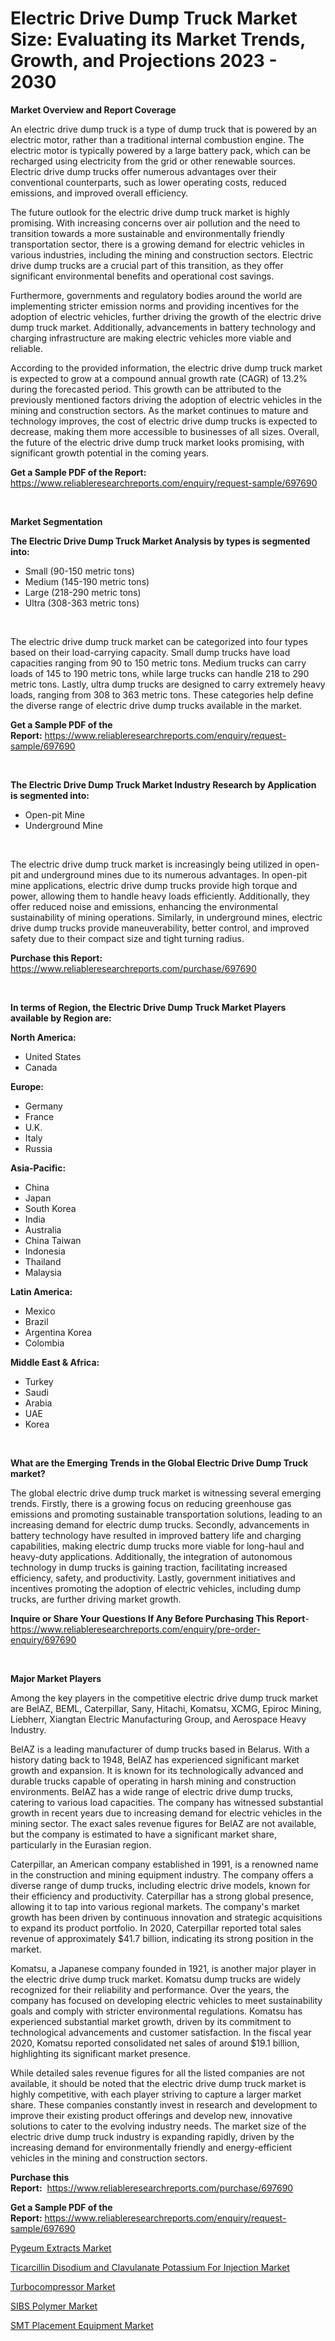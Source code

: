<p><h1>Electric Drive Dump Truck Market Size: Evaluating its Market Trends, Growth, and Projections 2023 - 2030</h1></p><p><strong>Market Overview and Report Coverage</strong></p>
<p><p>An electric drive dump truck is a type of dump truck that is powered by an electric motor, rather than a traditional internal combustion engine. The electric motor is typically powered by a large battery pack, which can be recharged using electricity from the grid or other renewable sources. Electric drive dump trucks offer numerous advantages over their conventional counterparts, such as lower operating costs, reduced emissions, and improved overall efficiency.</p><p>The future outlook for the electric drive dump truck market is highly promising. With increasing concerns over air pollution and the need to transition towards a more sustainable and environmentally friendly transportation sector, there is a growing demand for electric vehicles in various industries, including the mining and construction sectors. Electric drive dump trucks are a crucial part of this transition, as they offer significant environmental benefits and operational cost savings.</p><p>Furthermore, governments and regulatory bodies around the world are implementing stricter emission norms and providing incentives for the adoption of electric vehicles, further driving the growth of the electric drive dump truck market. Additionally, advancements in battery technology and charging infrastructure are making electric vehicles more viable and reliable.</p><p>According to the provided information, the electric drive dump truck market is expected to grow at a compound annual growth rate (CAGR) of 13.2% during the forecasted period. This growth can be attributed to the previously mentioned factors driving the adoption of electric vehicles in the mining and construction sectors. As the market continues to mature and technology improves, the cost of electric drive dump trucks is expected to decrease, making them more accessible to businesses of all sizes. Overall, the future of the electric drive dump truck market looks promising, with significant growth potential in the coming years.</p></p>
<p><strong>Get a Sample PDF of the Report:</strong> <a href="https://www.reliableresearchreports.com/enquiry/request-sample/697690">https://www.reliableresearchreports.com/enquiry/request-sample/697690</a></p>
<p>&nbsp;</p>
<p><strong>Market Segmentation</strong></p>
<p><strong>The Electric Drive Dump Truck Market Analysis by types is segmented into:</strong></p>
<p><ul><li>Small (90-150 metric tons)</li><li>Medium (145-190 metric tons)</li><li>Large (218-290 metric tons)</li><li>Ultra (308-363 metric tons)</li></ul></p>
<p>&nbsp;</p>
<p><p>The electric drive dump truck market can be categorized into four types based on their load-carrying capacity. Small dump trucks have load capacities ranging from 90 to 150 metric tons. Medium trucks can carry loads of 145 to 190 metric tons, while large trucks can handle 218 to 290 metric tons. Lastly, ultra dump trucks are designed to carry extremely heavy loads, ranging from 308 to 363 metric tons. These categories help define the diverse range of electric drive dump trucks available in the market.</p></p>
<p><strong>Get a Sample PDF of the Report:</strong>&nbsp;<a href="https://www.reliableresearchreports.com/enquiry/request-sample/697690">https://www.reliableresearchreports.com/enquiry/request-sample/697690</a></p>
<p>&nbsp;</p>
<p><strong>The Electric Drive Dump Truck Market Industry Research by Application is segmented into:</strong></p>
<p><ul><li>Open-pit Mine</li><li>Underground Mine</li></ul></p>
<p>&nbsp;</p>
<p><p>The electric drive dump truck market is increasingly being utilized in open-pit and underground mines due to its numerous advantages. In open-pit mine applications, electric drive dump trucks provide high torque and power, allowing them to handle heavy loads efficiently. Additionally, they offer reduced noise and emissions, enhancing the environmental sustainability of mining operations. Similarly, in underground mines, electric drive dump trucks provide maneuverability, better control, and improved safety due to their compact size and tight turning radius.</p></p>
<p><strong>Purchase this Report:</strong>&nbsp; <a href="https://www.reliableresearchreports.com/purchase/697690">https://www.reliableresearchreports.com/purchase/697690</a></p>
<p>&nbsp;</p>
<p><strong>In terms of Region, the Electric Drive Dump Truck Market Players available by Region are:</strong></p>
<p>
    <p> <strong> North America: </strong>
        <ul>
            <li>United States</li>
            <li>Canada</li>
        </ul>
        </p> 
    <p> <strong> Europe: </strong>
        <ul>
            <li>Germany</li>
            <li>France</li>
            <li>U.K.</li>
            <li>Italy</li>
            <li>Russia</li>
        </ul>
        </p> 
    <p> <strong> Asia-Pacific: </strong>
        <ul>
            <li>China</li>
            <li>Japan</li>
            <li>South Korea</li>
            <li>India</li>
            <li>Australia</li>
            <li>China Taiwan</li>
            <li>Indonesia</li>
            <li>Thailand</li>
            <li>Malaysia</li>
        </ul>
        </p> 
    <p> <strong> Latin America: </strong>
        <ul>
            <li>Mexico</li>
            <li>Brazil</li>
            <li>Argentina Korea</li>
            <li>Colombia</li>
        </ul>
        </p> 
    <p> <strong> Middle East & Africa: </strong>
        <ul>
            <li>Turkey</li>
            <li>Saudi</li>
            <li>Arabia</li>
            <li>UAE</li>
            <li>Korea</li>
        </ul>
    </p>
    </p>
<p>&nbsp;</p>
<p><strong>What are the Emerging Trends in the Global Electric Drive Dump Truck market?</strong></p>
<p><p>The global electric drive dump truck market is witnessing several emerging trends. Firstly, there is a growing focus on reducing greenhouse gas emissions and promoting sustainable transportation solutions, leading to an increasing demand for electric dump trucks. Secondly, advancements in battery technology have resulted in improved battery life and charging capabilities, making electric dump trucks more viable for long-haul and heavy-duty applications. Additionally, the integration of autonomous technology in dump trucks is gaining traction, facilitating increased efficiency, safety, and productivity. Lastly, government initiatives and incentives promoting the adoption of electric vehicles, including dump trucks, are further driving market growth.</p></p>
<p><strong>Inquire or Share Your Questions If Any Before Purchasing This Report</strong>- <a href="https://www.reliableresearchreports.com/enquiry/pre-order-enquiry/697690">https://www.reliableresearchreports.com/enquiry/pre-order-enquiry/697690</a></p>
<p>&nbsp;</p>
<p><strong>Major Market Players</strong></p>
<p><p>Among the key players in the competitive electric drive dump truck market are BelAZ, BEML, Caterpillar, Sany, Hitachi, Komatsu, XCMG, Epiroc Mining, Liebherr, Xiangtan Electric Manufacturing Group, and Aerospace Heavy Industry. </p><p>BelAZ is a leading manufacturer of dump trucks based in Belarus. With a history dating back to 1948, BelAZ has experienced significant market growth and expansion. It is known for its technologically advanced and durable trucks capable of operating in harsh mining and construction environments. BelAZ has a wide range of electric drive dump trucks, catering to various load capacities. The company has witnessed substantial growth in recent years due to increasing demand for electric vehicles in the mining sector. The exact sales revenue figures for BelAZ are not available, but the company is estimated to have a significant market share, particularly in the Eurasian region.</p><p>Caterpillar, an American company established in 1991, is a renowned name in the construction and mining equipment industry. The company offers a diverse range of dump trucks, including electric drive models, known for their efficiency and productivity. Caterpillar has a strong global presence, allowing it to tap into various regional markets. The company's market growth has been driven by continuous innovation and strategic acquisitions to expand its product portfolio. In 2020, Caterpillar reported total sales revenue of approximately $41.7 billion, indicating its strong position in the market.</p><p>Komatsu, a Japanese company founded in 1921, is another major player in the electric drive dump truck market. Komatsu dump trucks are widely recognized for their reliability and performance. Over the years, the company has focused on developing electric vehicles to meet sustainability goals and comply with stricter environmental regulations. Komatsu has experienced substantial market growth, driven by its commitment to technological advancements and customer satisfaction. In the fiscal year 2020, Komatsu reported consolidated net sales of around $19.1 billion, highlighting its significant market presence.</p><p>While detailed sales revenue figures for all the listed companies are not available, it should be noted that the electric drive dump truck market is highly competitive, with each player striving to capture a larger market share. These companies constantly invest in research and development to improve their existing product offerings and develop new, innovative solutions to cater to the evolving industry needs. The market size of the electric drive dump truck industry is expanding rapidly, driven by the increasing demand for environmentally friendly and energy-efficient vehicles in the mining and construction sectors.</p></p>
<p><strong>Purchase this Report:</strong>&nbsp;&nbsp;<a href="https://www.reliableresearchreports.com/purchase/697690">https://www.reliableresearchreports.com/purchase/697690</a></p>
<p></p>
<p><strong>Get a Sample PDF of the Report:</strong>&nbsp;<a href="https://www.reliableresearchreports.com/enquiry/request-sample/697690">https://www.reliableresearchreports.com/enquiry/request-sample/697690</a></p>
<p><p><a href="https://medium.com/@jailynpurdy1934/pygeum-extracts-market-size-growth-forecast-2023-2030-da734134e26c">Pygeum Extracts Market</a></p><p><a href="https://github.com/ChiragRp1/Market-Research-Report-List-1/blob/main/ticarcillin-disodium-and-clavulanate-potassium-for-injection-market.md">Ticarcillin Disodium and Clavulanate Potassium For Injection Market</a></p><p><a href="https://www.linkedin.com/pulse/turbocompressor-market-size-share-global-analysis-report-mumde/">Turbocompressor Market</a></p><p><a href="https://medium.com/@colinom786578/sibs-polymer-market-size-growth-forecast-2023-2030-c67bda434a1d">SIBS Polymer Market</a></p><p><a href="https://www.linkedin.com/pulse/smt-placement-equipment-market-research-report-unlocks-lymue/">SMT Placement Equipment Market</a></p></p>